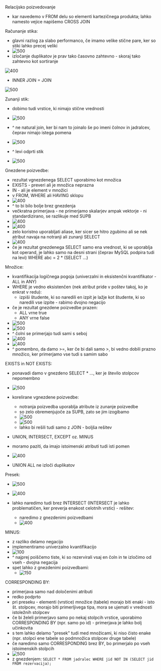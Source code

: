 Relacijsko poizvedovanje
- kar navedemo v FROM delu so elementi kartezičnega produkta; lahko namesto vejice napišemo CROSS JOIN

Računanje stika:
- glavni razlog za slabo performanco, če imamo velike stične pare, ker so stiki lahko precej veliki
- ![500](Pasted%20image%2020240314154852.png)
- izločanje duplikatov je prav tako časovno zahtevno - skoraj tako zahtevno kot sortiranje

![400](Pasted%20image%2020240314155325.png)
- INNER JOIN = JOIN

![500](Pasted%20image%2020240314155829.png)

Zunanji stik:
- dobimo tudi vrstice, ki nimajo stične vrednosti
- ![500](Pasted%20image%2020240314155855.png)
- ^ ne natural join, ker bi nam to joinalo še po imeni čolnov in jadralcev, čeprav nimajo istega pomena

- ![500](Pasted%20image%2020240314155949.png)
- ^ levi odprti stik
- ![500](Pasted%20image%2020240314161947.png)

Gnezdene poizvedbe:
- rezultat vgnezdenega SELECT uporabimo kot množica
- EXISTS - preveri ali je množica neprazna
- IN - ali je element v množici
- v FROM, WHERE ali HAVING sklopu
- ![400](Pasted%20image%2020240314162343.png)
- ^ to bi bilo bolje brez gnezdenja
- večkratna primerjava - ne primerjamo skalarjev ampak vektorje - ni standardizirano, se razlikuje med SUPB
- ![400](Pasted%20image%2020240314162615.png)
- ![400](Pasted%20image%2020240314162700.png)
- zelo koristno uporabljati aliase, ker sicer se hitro zgubimo ali se nek atribut navaja na notranji ali zunanji SELECT
- ![400](Pasted%20image%2020240314162935.png)
- če je rezultat gnezdenega SELECT samo ena vrednost, ki se uporablja kot operand, je lahko samo na desni strani (čeprav MySQL podpira tudi na levi) WHERE abc = 2 \* (SELECT ...)

Množice:
- kvantifikacija logičnega pogoja (univerzalni in eksistenčni kvantifikator - ALL in ANY)
- WHERE je vedno eksistenčen (nek atribut pride v poštev takoj, ko je enkrat v redu):
	- izpiši študente, ki so naredili en izpit je lažje kot študente, ki so naredili vse izpite - rabimo dvojno negacijo
- če je rezultat gnezdene poizvedbe prazen:
	- ALL vrne true
	- ANY vrne false
- ![500](Pasted%20image%2020240314163350.png)
- ![500](Pasted%20image%2020240314163518.png)
- ^ čolni se primerjajo tudi sami s seboj
- ![400](Pasted%20image%2020240314163539.png)
- ![400](Pasted%20image%2020240314163649.png)
- ^ pomembno, da damo >=, ker če bi dali samo >, bi vedno dobili prazno množico, ker primerjamo vse tudi s samim sabo

EXISTS in NOT EXISTS:
- ponavadi damo v gnezdeno SELECT \* ..., ker je število stolpcov nepomembno
- ![500](Pasted%20image%2020240314164006.png)
- korelirane vgnezdene poizvedbe:
	- notranja poizvedba uporablja atribute iz zunanje poizvedbe
	- so zelo obremenjujoče za SUPB, zato se jim izogibamo
	- ![500](Pasted%20image%2020240314164319.png)
	- ![500](Pasted%20image%2020240314164407.png)
	- lahko bi rešili tudi samo z JOIN - boljša rešitev

- UNION, INTERSECT, EXCEPT oz. MINUS
- moramo paziti, da imajo istoimenski atributi tudi isti pomen
- ![400](Pasted%20image%2020240314164825.png)
- UNION ALL ne izloči duplikatov

Presek:
- ![500](Pasted%20image%2020240314165157.png)
- ![400](Pasted%20image%2020240314165310.png)

- lahko naredimo tudi brez INTERSECT (INTERSECT je lahko problematičen, ker preverja enakost celotnih vrstic) - rešitev:
	- naredimo z gnezdenimi poizvedbami
	- ![400](Pasted%20image%2020240314165443.png)

MINUS:
- z razliko delamo negacijo
- implementiramo univerzalno kvantifikacijo
- ![100](Pasted%20image%2020240314165712.png)
- ^ najprej poiščemo tiste, ki so rezervirali vsaj en čoln in te izločimo od vseh - dvojna negacija
- spet lahko z gnezdenimi poizvedbami:
	- ![150](Pasted%20image%2020240314165818.png)

CORRESPONDING BY:
- primerjava samo nad določenimi atributi
- redko podprto
- pri preseku - elementi (vrstice) množice (tabele) morajo biti enaki - isto št. stolpcev, morajo biti primerljivega tipa, mora se ujemati v vrednosti istoležnih stolpcev
- če bi želeli primerjavo samo po nekaj stolpcih vrstice, uporabimo CORRESPONDING BY (npr. samo po id) - primerjava je lahko bolj učinkovita
- s tem lahko delamo "presek" tudi med množicami, ki niso čisto enake (npr. stolpci ene tabele so podmnožica stolpcev druge tabele)
- če naredimo samo CORRESPONDING brez BY, bo primerjalo po vseh istoimenskih stolpcih
- ![500](Pasted%20image%2020240321143156.png)
- z gnezdenjem: `SELECT * FROM jadralec WHERE jid NOT IN (SELECT jid FROM rezervacija);`
